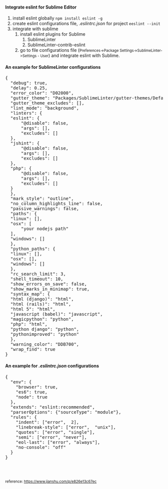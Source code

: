 <h4>Integrate eslint for Sublime Editor</h4>
<ol>
  <li>install eslint globally
    <code>npm install eslint -g</code></li>
  <li>create eslint configurations file, <i>.eslintrc.json</i> for project
    <code>eeslint --init</code></li>
  <li>integrate with sublime
    <ol>
      <li>
        install eslint plugins for Sublime
        <ol>
          <li>SublimeLinter</li>
          <li>SublimeLinter-contrib-eslint</li>
        </ol>
      </li>
      <li>
      go to file configurations file (<small>Preferences->Package Settings->SublimeLinter->Settings - User</small>) and integrate eslint with Sublime.
      </li>
    </ol>
  </li>
</ol>


<h4>An example for SublimeLinter configurations</h4>
<pre>
{
  "debug": true,
  "delay": 0.25,
  "error_color": "D02000",
  "gutter_theme": "Packages/SublimeLinter/gutter-themes/Default/Default.gutter-theme",
  "gutter_theme_excludes": [],
  "lint_mode": "background",
  "linters": {
  "eslint": {
      "@disable": false,
      "args": [],
      "excludes": []
  },
  "jshint": {
      "@disable": false,
      "args": [],
      "excludes": []
  },
  "php": {
      "@disable": false,
      "args": [],
      "excludes": []
  }
  },
  "mark_style": "outline",
  "no_column_highlights_line": false,
  "passive_warnings": false,
  "paths": {
  "linux": [],
  "osx": [
      "your nodejs path"
  ],
  "windows": []
  },
  "python_paths": {
  "linux": [],
  "osx": [],
  "windows": []
  },
  "rc_search_limit": 3,
  "shell_timeout": 10,
  "show_errors_on_save": false,
  "show_marks_in_minimap": true,
  "syntax_map": {
  "html (django)": "html",
  "html (rails)": "html",
  "html 5": "html",
  "javascript (babel)": "javascript",
  "magicpython": "python",
  "php": "html",
  "python django": "python",
  "pythonimproved": "python"
  },
  "warning_color": "DDB700",
  "wrap_find": true
}
</pre>


<h4>An example for <i>.eslintrc.json</i> configurations</h4>
<pre>
{
  "env": {
    "browser": true,
    "es6": true,
    "node": true
  },
  "extends": "eslint:recommended",
  "parserOptions": {"sourceType": "module"},
  "rules": {
    "indent": ["error",  2],
    "linebreak-style": ["error",  "unix"],
    "quotes": ["error", "single"],
    "semi": ["error", "never"],
    "eol-last": ["error", "always"],
    "no-console": "off"
  }
}
</pre>
<br>
<br>

<small>reference: <a href="https://www.jianshu.com/p/e826e13c67ec">https://www.jianshu.com/p/e826e13c67ec</a></small>
